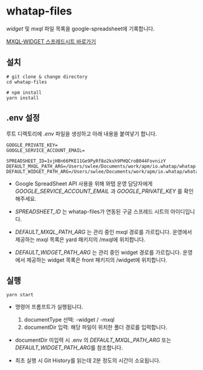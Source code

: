 # whatap-files

*widget* 및 *mxql* 파일 목록을 google-spreadsheet에 기록합니다.

[MXQL-WIDGET 스프레드시트 바로가기](https://docs.google.com/spreadsheets/d/1vjHBn66PKE11Ge9PyRf8o2ksh9PHQCroB044FovnizY/edit#gid=721111350)

## 설치

```
# git clone & change directory
cd whatap-files

# npm install
yarn install
```

## .env 설정
루트 디렉토리에 *.env* 파일을 생성하고 아래 내용을 붙여넣기 합니다.


```
GOOGLE_PRIVATE_KEY=
GOOGLE_SERVICE_ACCOUNT_EMAIL=

SPREADSHEET_ID=1vjHBn66PKE11Ge9PyRf8o2ksh9PHQCroB044FovnizY
DEFAULT_MXQL_PATH_ARG=/Users/swlee/Documents/work/apm/io.whatap/whatap.server.yard/mxql
DEFAULT_WIDGET_PATH_ARG=/Users/swlee/Documents/work/apm/io.whatap/whatap.server.front.apm/widget
```

- Google SpreadSheet API 사용을 위해 와탭 운영 담당자에게 *GOOGLE_SERVICE_ACCOUNT_EMAIL* 과 *GOOGLE_PRIVATE_KEY* 를 확인해주세요. 

- *SPREADSHEET_ID* 는 whatap-files가 연동된 구글 스프레드 시트의 아이디입니다. 

- *DEFAULT_MXQL_PATH_ARG* 는 관리 중인 mxql 경로를 가르킵니다. 운영에서 제공하는 mxql 목록은 yard 패키지의 /mxql에 위치합니다. 

- *DEFAULT_WIDGET_PATH_ARG* 는 관리 중인 widget 경로를 가르킵니다. 운영에서 제공하는 widget 목록은 front 패키지의 /widget에 위치합니다. 


## 실행

```
yarn start
```

- 명령어 프롬프트가 실행됩니다. 
    1. documentType 선택: -widget / -mxql
    2. documentDir 입력: 해당 파일이 위치한 폴더 경로를 입력합니다. 

- documentDir 미입력 시 .env 의 *DEFAULT_MXQL_PATH_ARG* 또는 *DEFAULT_WIDGET_PATH_ARG*를 참조합니다.

- 최초 실행 시 Git History를 읽는데 2분 정도의 시간이 소요됩니다. 


